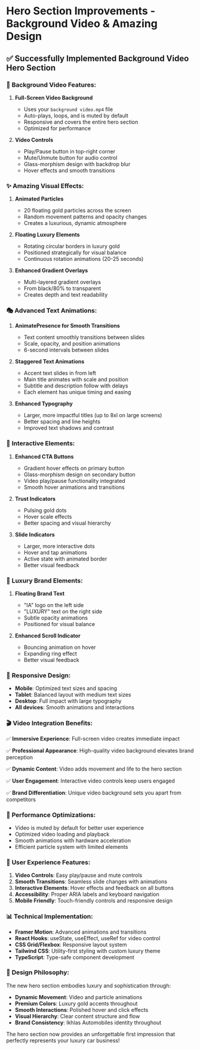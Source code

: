 # Hero Section Improvements - Background Video & Amazing Design

## ✅ Successfully Implemented Background Video Hero Section

### 🎥 **Background Video Features:**

1. **Full-Screen Video Background**
   - Uses your `background video.mp4` file
   - Auto-plays, loops, and is muted by default
   - Responsive and covers the entire hero section
   - Optimized for performance

2. **Video Controls**
   - Play/Pause button in top-right corner
   - Mute/Unmute button for audio control
   - Glass-morphism design with backdrop blur
   - Hover effects and smooth transitions

### ✨ **Amazing Visual Effects:**

1. **Animated Particles**
   - 20 floating gold particles across the screen
   - Random movement patterns and opacity changes
   - Creates a luxurious, dynamic atmosphere

2. **Floating Luxury Elements**
   - Rotating circular borders in luxury gold
   - Positioned strategically for visual balance
   - Continuous rotation animations (20-25 seconds)

3. **Enhanced Gradient Overlays**
   - Multi-layered gradient overlays
   - From black/80% to transparent
   - Creates depth and text readability

### 🎭 **Advanced Text Animations:**

1. **AnimatePresence for Smooth Transitions**
   - Text content smoothly transitions between slides
   - Scale, opacity, and position animations
   - 6-second intervals between slides

2. **Staggered Text Animations**
   - Accent text slides in from left
   - Main title animates with scale and position
   - Subtitle and description follow with delays
   - Each element has unique timing and easing

3. **Enhanced Typography**
   - Larger, more impactful titles (up to 8xl on large screens)
   - Better spacing and line heights
   - Improved text shadows and contrast

### 🎯 **Interactive Elements:**

1. **Enhanced CTA Buttons**
   - Gradient hover effects on primary button
   - Glass-morphism design on secondary button
   - Video play/pause functionality integrated
   - Smooth hover animations and transitions

2. **Trust Indicators**
   - Pulsing gold dots
   - Hover scale effects
   - Better spacing and visual hierarchy

3. **Slide Indicators**
   - Larger, more interactive dots
   - Hover and tap animations
   - Active state with animated border
   - Better visual feedback

### 🎨 **Luxury Brand Elements:**

1. **Floating Brand Text**
   - "IA" logo on the left side
   - "LUXURY" text on the right side
   - Subtle opacity animations
   - Positioned for visual balance

2. **Enhanced Scroll Indicator**
   - Bouncing animation on hover
   - Expanding ring effect
   - Better visual feedback

### 📱 **Responsive Design:**

- **Mobile**: Optimized text sizes and spacing
- **Tablet**: Balanced layout with medium text sizes
- **Desktop**: Full impact with large typography
- **All devices**: Smooth animations and interactions

### 🎬 **Video Integration Benefits:**

✅ **Immersive Experience**: Full-screen video creates immediate impact

✅ **Professional Appearance**: High-quality video background elevates brand perception

✅ **Dynamic Content**: Video adds movement and life to the hero section

✅ **User Engagement**: Interactive video controls keep users engaged

✅ **Brand Differentiation**: Unique video background sets you apart from competitors

### 🚀 **Performance Optimizations:**

- Video is muted by default for better user experience
- Optimized video loading and playback
- Smooth animations with hardware acceleration
- Efficient particle system with limited elements

### 🎯 **User Experience Features:**

1. **Video Controls**: Easy play/pause and mute controls
2. **Smooth Transitions**: Seamless slide changes with animations
3. **Interactive Elements**: Hover effects and feedback on all buttons
4. **Accessibility**: Proper ARIA labels and keyboard navigation
5. **Mobile Friendly**: Touch-friendly controls and responsive design

### 📊 **Technical Implementation:**

- **Framer Motion**: Advanced animations and transitions
- **React Hooks**: useState, useEffect, useRef for video control
- **CSS Grid/Flexbox**: Responsive layout system
- **Tailwind CSS**: Utility-first styling with custom luxury theme
- **TypeScript**: Type-safe component development

### 🎨 **Design Philosophy:**

The new hero section embodies luxury and sophistication through:
- **Dynamic Movement**: Video and particle animations
- **Premium Colors**: Luxury gold accents throughout
- **Smooth Interactions**: Polished hover and click effects
- **Visual Hierarchy**: Clear content structure and flow
- **Brand Consistency**: Ikhlas Automobiles identity throughout

The hero section now provides an unforgettable first impression that perfectly represents your luxury car business! 